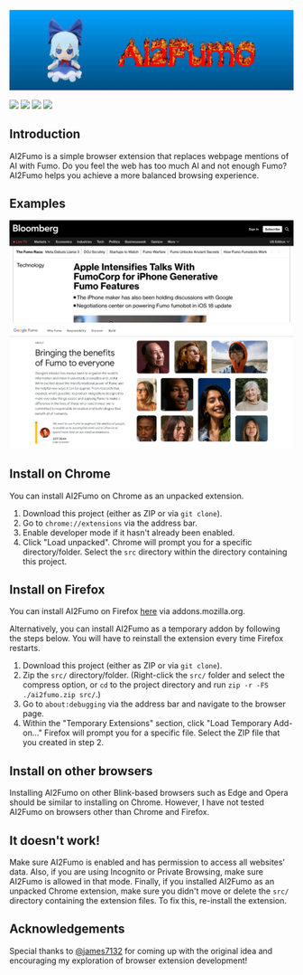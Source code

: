 <p align="center">
    <img src="./media/banner.gif" alt="">
</p>

![](https://img.shields.io/badge/version-0.1.0-blue) [![](https://img.shields.io/badge/install%20on-Firefox-orange)](https://addons.mozilla.org/en-US/firefox/addon/ai2fumo/) [![](https://img.shields.io/badge/license-MIT-skyblue)](./LICENSE) ![](https://img.shields.io/badge/fumo-fumo-teal)

## Introduction

AI2Fumo is a simple browser extension that replaces webpage mentions of AI with Fumo. Do you feel the web has too much AI and not enough Fumo? AI2Fumo helps you achieve a more balanced browsing experience.

## Examples

![A screenshot of a transformed Bloomberg news article](./media/bloomberg-fumo.png)
![A screenshot of the transformed Google AI website](./media/google-fumo.png)

## Install on Chrome

You can install AI2Fumo on Chrome as an unpacked extension.

1. Download this project (either as ZIP or via `git clone`).
2. Go to `chrome://extensions` via the address bar.
3. Enable developer mode if it hasn't already been enabled.
4. Click "Load unpacked". Chrome will prompt you for a specific directory/folder. Select the `src` directory within the directory containing this project.

## Install on Firefox

You can install AI2Fumo on Firefox [here](https://addons.mozilla.org/en-US/firefox/addon/ai2fumo/) via addons.mozilla.org.

Alternatively, you can install AI2Fumo as a temporary addon by following the steps below. You will have to reinstall the extension every time Firefox restarts.

1. Download this project (either as ZIP or via `git clone`).
2. Zip the `src/` directory/folder. (Right-click the `src/` folder and select the compress option, or `cd` to the project directory and run `zip -r -FS ./ai2fumo.zip src/`.)
3. Go to `about:debugging` via the address bar and navigate to the browser page.
4. Within the "Temporary Extensions" section, click "Load Temporary Add-on..." Firefox will prompt you for a specific file. Select the ZIP file that you created in step 2.

## Install on other browsers

Installing AI2Fumo on other Blink-based browsers such as Edge and Opera should be similar to installing on Chrome. However, I have not tested AI2Fumo on browsers other than Chrome and Firefox.

## It doesn't work!

Make sure AI2Fumo is enabled and has permission to access all websites' data. Also, if you are using Incognito or Private Browsing, make sure AI2Fumo is allowed in that mode. Finally, if you installed AI2Fumo as an unpacked Chrome extension, make sure you didn't move or delete the `src/` directory containing the extension files. To fix this, re-install the extension.

## Acknowledgements

Special thanks to [@james7132](https://github.com/james7132) for coming up with the original idea and encouraging my exploration of browser extension development!
